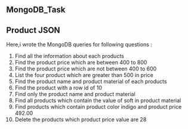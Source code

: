 ## MongoDB_Task

## Product JSON

Here,i wrote the MongoDB queries for following questions :

 1. Find all the information about each products
 2. Find the product price which are between 400 to 800
 3. Find the product price which are not between 400 to 600
 4. List the four product which are greater than 500 in price 
 5. Find the product name and product material of each products
 6. Find the product with a row id of 10
 7. Find only the product name and product material
 8. Find all products which contain the value of soft in product material 
 9. Find products which contain product color indigo  and product price 492.00
 10. Delete the products which product price value are 28

